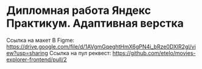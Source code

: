 # Дипломная работа Яндекс Практикум. Адаптивная верстка

Ссылка на макет В Figme: https://drive.google.com/file/d/1AVgmGqeghtHmX6gPN4i_bRze0DXlR2gl/view?usp=sharing
Ссылка на пул реквест: https://github.com/etelo/movies-explorer-frontend/pull/2